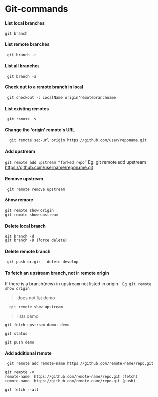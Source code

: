 # Git-commands

#### List local branches

``` git branch ```

#### List remote branches

``` git branch -r```

#### List all branches

``` git branch -a```

#### Check out to a remote branch in local 

``` git checkout -b LocalName origin/remotebranchname```

#### List existing remotes
``` git remote -v```

#### Change the 'origin' remote's URL
```  git remote set-url origin https://github.com/user/reponame.git```

#### Add upstream
``` git remote add upstream “forked repo” ```
Eg: git remote add upstream https://github.com/username/reponame.git

#### Remove upstream 
``` git remote remove upstream```

#### Show remote 

``` 
git remote show origin
git remote show upstream
```

#### Delete local branch
```
git branch -d
git branch -D (force delete)
```

#### Delete remote branch

``` git push origin --delete develop```

#### To fetch an upstream branch, not in remote origin 
If there is a branch(new) in upstream not listed in origin.
``` Eg git remote show origin```
> does not list demo

```  git remote show upstream```
> lists demo

```
git fetch upstream demo: demo

git status

git push demo

```

#### Add additional remote
``` git remote add remote-name https://github.com/remote-name/repo.git```
```
git remote -v
remote-name  https://github.com/remote-name/repo.git (fetch)
remote-name  https://github.com/remote-name/repo.git (push)

git fetch --all
```

